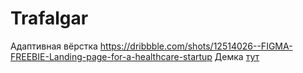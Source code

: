 # Trafalgar
Адаптивная вёрстка https://dribbble.com/shots/12514026--FIGMA-FREEBIE-Landing-page-for-a-healthcare-startup
Демка [тут](https://shazgames.github.io/Trafalgar/)
